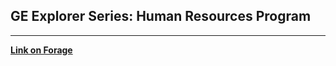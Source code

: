 ## GE Explorer Series: Human Resources Program

<hr>

[**Link on Forage**](https://www.theforage.com/virtual-internships/prototype/bAPubTkawzGexc6TT/Human-Resources-Virtual-Experience-Program)

